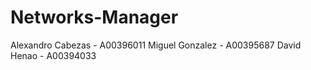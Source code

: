 # Networks-Manager

Alexandro Cabezas - A00396011
Miguel Gonzalez - A00395687
David Henao -  A00394033

